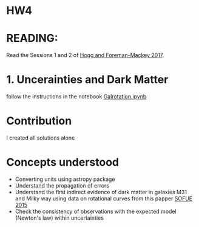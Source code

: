 # HW4

# READING: 

Read the Sessions 1 and 2 of [Hogg and Foreman-Mackey 2017](https://arxiv.org/pdf/1710.06068.pdf).


# 1. Uncerainties and Dark Matter 

follow the instructions in the notebook [Galrotation.ipynb](Galrotation.ipynb)

# Contribution
I created all solutions alone 

# Concepts understood
- Converting units using astropy package
- Understand the propagation of errors
- Understand the first indirect evidence of dark matter in galaxies M31 and Milky way using data on rotational curves from this papper [SOFUE 2015](http://www.ioa.s.u-tokyo.ac.jp/~sofue/htdocs/2015m31/2015-pasj-M31MW-DH.pdf)
- Check the consistency of observations with the expected model (Newton's law) within uncertainties

